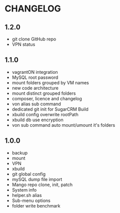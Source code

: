 CHANGELOG
=========

1.2.0
-----
 * git clone GitHub repo
 * VPN status

1.1.0
-----

 * vagrantON integration
 * MySQL root password
 * mount folders grouped by VM names
 * new code architecture
 * mount distinct grouped folders
 * composer, licence and changelog
 * von alias sub command
 * dedicated git init for SugarCRM Build
 * xbuild config overwrite rootPath
 * xbuild db use encryption
 * von sub command auto mount/umount it's folders

1.0.0
-----

 * backup
 * mount
 * VPN
 * xbuild
 * git global config
 * mySQL dump file import
 * Mango repo clone, init, patch 
 * System info
 * helper.sh alias
 * Sub-menu options
 * folder write benchmark